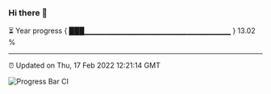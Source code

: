 ### Hi there 👋

⏳ Year progress { ███▁▁▁▁▁▁▁▁▁▁▁▁▁▁▁▁▁▁▁▁▁▁▁▁▁▁▁ } 13.02 %

---

⏰ Updated on Thu, 17 Feb 2022 12:21:14 GMT

![Progress Bar CI](https://github.com/liununu/liununu/workflows/Progress%20Bar%20CI/badge.svg)
